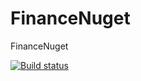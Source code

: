 # FinanceNuget
FinanceNuget


[![Build status](https://dev.azure.com/lachgar/NugetPackages/_apis/build/status/NugetPackages-ASP.NET%20Core-CI)](https://dev.azure.com/lachgar/NugetPackages/_build/latest?definitionId=6)
